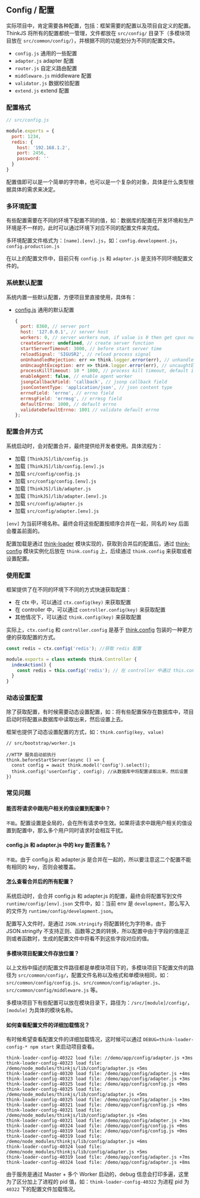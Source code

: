 ## Config / 配置

实际项目中，肯定需要各种配置，包括：框架需要的配置以及项目自定义的配置。ThinkJS 将所有的配置都统一管理，文件都放在 `src/config/` 目录下（多模块项目放在 `src/common/config/`），并根据不同的功能划分为不同的配置文件。

* `config.js` 通用的一些配置
* `adapter.js` adapter 配置
* `router.js` 自定义路由配置
* `middleware.js` middleware 配置
* `validator.js` 数据校验配置
* `extend.js` extend 配置

### 配置格式


```js
// src/config.js

module.exports = {
  port: 1234,
  redis: {
    host: '192.168.1.2',
    port: 2456,
    password: ''
  }
}
```

配置值即可以是一个简单的字符串，也可以是一个复杂的对象，具体是什么类型根据具体的需求来决定。

### 多环境配置

有些配置需要在不同的环境下配置不同的值，如：数据库的配置在开发环境和生产环境是不一样的，此时可以通过环境下对应不同的配置文件来完成。

多环境配置文件格式为：`[name].[env].js`，如：`config.development.js`，`config.production.js`

在以上的配置文件中，目前只有 `config.js` 和 `adapter.js` 是支持不同环境配置文件的。

### 系统默认配置

系统内置一些默认配置，方便项目里直接使用，具体有：

* [config.js](https://github.com/thinkjs/thinkjs/blob/3.0/lib/config/config.js) 通用的默认配置

  ```js
  {
    port: 8360, // server port
    host: '127.0.0.1', // server host
    workers: 0, // server workers num, if value is 0 then get cpus num
    createServer: undefined, // create server function
    startServerTimeout: 3000, // before start server time
    reloadSignal: 'SIGUSR2', // reload process signal
    onUnhandledRejection: err => think.logger.error(err), // unhandledRejection handle
    onUncaughtException: err => think.logger.error(err), // uncaughtException handle
    processKillTimeout: 10 * 1000, // process kill timeout, default is 10s
    enableAgent: false, // enable agent worker
    jsonpCallbackField: 'callback', // jsonp callback field
    jsonContentType: 'application/json', // json content type
    errnoField: 'errno', // errno field
    errmsgField: 'errmsg', // errmsg field
    defaultErrno: 1000, // default errno
    validateDefaultErrno: 1001 // validate default errno
  };
  ```

### 配置合并方式

系统启动时，会对配置合并，最终提供给开发者使用。具体流程为：

* 加载 `[ThinkJS]/lib/config.js`
* 加载 `[ThinkJS]/lib/config.[env].js`
* 加载 `src/config/config.js`
* 加载 `src/config/config.[env].js`
* 加载 `[ThinkJS]/lib/adapter.js`
* 加载 `[ThinkJS]/lib/adapter.[env].js`
* 加载 `src/config/adapter.js`
* 加载 `src/config/adapter.[env].js`

`[env]` 为当前环境名称。最终会将这些配置按顺序合并在一起，同名的 key 后面会覆盖前面的。

配置加载是通过 [think-loader](https://github.com/thinkjs/think-loader/) 模块实现的，获取到合并后的配置后，通过 [think-config](https://github.com/thinkjs/think-config/) 模块实例化后放在 `think.config` 上，后续通过 `think.config` 来获取或者设置配置。

### 使用配置

框架提供了在不同的环境下不同的方式快速获取配置：

* 在 ctx 中，可以通过 `ctx.config(key)` 来获取配置
* 在 controller 中，可以通过 `controller.config(key)` 来获取配置
* 其他情况下，可以通过 `think.config(key)` 来获取配置

实际上，`ctx.config` 和 `controller.config` 是基于 [think.config](/doc/3.0/think.html#toc-929) 包装的一种更方便的获取配置的方式。

```js
const redis = ctx.config('redis'); //获取 redis 配置
```

```js
module.exports = class extends think.Controller {
  indexAction() {
    const redis = this.config('redis'); // 在 controller 中通过 this.config 获取配置
  }
}
```

### 动态设置配置

除了获取配置，有时候需要动态设置配置，如：将有些配置保存在数据库中，项目启动时将配置从数据库中读取出来，然后设置上去。

框架也提供了动态设置配置的方式，如：`think.config(key, value)`

```
// src/bootstrap/worker.js

//HTTP 服务启动前执行
think.beforeStartServer(async () => {
  const config = await think.model('config').select();
  think.config('userConfig', config); //从数据库中将配置读取出来，然后设置
})
```

### 常见问题

#### 能否将请求中跟用户相关的值设置到配置中？

`不能`。配置设置是全局的，会在所有请求中生效。如果将请求中跟用户相关的值设置到配置中，那么多个用户同时请求时会相互干扰。

#### config.js 和 adapter.js 中的 key 能否重名？

`不能`。由于 config.js 和 adapter.js 是合并在一起的，所以要注意这二个配置不能有相同的 key，否则会被覆盖。

#### 怎么查看合并后的所有配置？

系统启动时，会合并 config.js 和 adapter.js 的配置，最终会将配置写到文件 `runtime/config/[env].json` 文件中，如：当前 env 是 `development`，那么写入的文件为 `runtime/config/development.json`。

配置写入文件时，是通过 `JSON.stringify` 将配置转化为字符串，由于 JSON.stringify 不支持正则、函数等之类的转换，所以配置中由于字段的值是正则或者函数时，生成的配置文件中将看不到这些字段对应的值。


#### 多模块项目配置文件存放位置？

以上文档中描述的配置文件路径都是单模块项目下的，多模块项目下配置文件的路径为 `src/common/config/`，配置文件名称以及格式和单模块相同，如：`src/common/config/config.js`、`src/common/config/adapter.js`、`src/common/config/middleware.js` 等。

多模块项目下有些配置可以放在模块目录下，路径为：`/src/[module]/config/`，`[module]` 为具体的模块名称。

#### 如何查看配置文件的详细加载情况？

有时候希望查看配置文件的详细加载情况，这时候可以通过 `DEBUG=think-loader-config-* npm start` 来启动项目查看。

```text
think-loader-config-40322 load file: //demo/app/config/adapter.js +3ms
think-loader-config-40323 load file: /demo/node_modules/thinkjs/lib/config/adapter.js +5ms
think-loader-config-40320 load file: /demo/app/config/adapter.js +4ms
think-loader-config-40323 load file: /demo/app/config/adapter.js +3ms
think-loader-config-40325 load file: /demo/app/config/config.js +0ms
think-loader-config-40325 load file: /demo/node_modules/thinkjs/lib/config/adapter.js +5ms
think-loader-config-40325 load file: /demo/app/config/adapter.js +3ms
think-loader-config-40321 load file: /demo/app/config/config.js +0ms
think-loader-config-40321 load file: /demo/node_modules/thinkjs/lib/config/adapter.js +5ms
think-loader-config-40321 load file: /demo/app/config/adapter.js +3ms
think-loader-config-40324 load file: /demo/app/config/config.js +0ms
think-loader-config-40319 load file: /demo/app/config/config.js +0ms
think-loader-config-40319 load file: /demo/node_modules/thinkjs/lib/config/adapter.js +6ms
think-loader-config-40324 load file: /demo/node_modules/thinkjs/lib/config/adapter.js +5ms
think-loader-config-40319 load file: /demo/app/config/adapter.js +7ms
think-loader-config-40324 load file: /demo/app/config/adapter.js +8ms
```
由于服务是通过 Master + 多个 Worker 启动的，debug 信息会打印多遍，这里为了区分加上了进程的 pid 值，如：`think-loader-config-40322` 为进程 pid 为 `40322` 下的配置文件加载情况。
